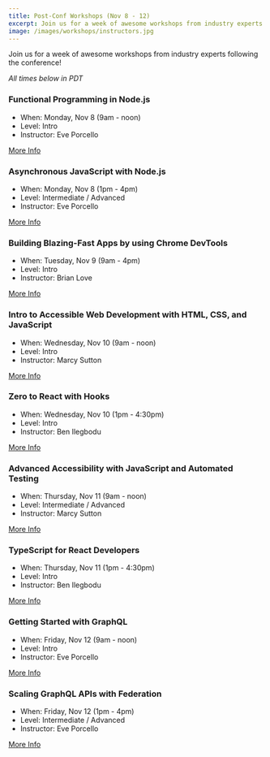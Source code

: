 ```yaml
---
title: Post-Conf Workshops (Nov 8 - 12)
excerpt: Join us for a week of awesome workshops from industry experts following the conference!
image: /images/workshops/instructors.jpg
---
```

Join us for a week of awesome workshops from industry experts following the conference!

*All times below in PDT*

### Functional Programming in Node.js

* When: Monday, Nov 8 (9am - noon)
* Level: Intro
* Instructor: Eve Porcello

<span class="cta secondary"><a href="/workshops/node-intro" aria-label="More info about Functional Programming in Node.js">More Info</a></span>

### Asynchronous JavaScript with Node.js

* When: Monday, Nov 8 (1pm - 4pm)
* Level: Intermediate / Advanced
* Instructor: Eve Porcello

<span class="cta secondary"><a href="/workshops/node-advanced" aria-label="More info about Asynchronous JavaScript with Node.js">More Info</a></span>

### Building Blazing-Fast Apps by using Chrome DevTools

* When: Tuesday, Nov 9 (9am - 4pm)
* Level: Intro
* Instructor: Brian Love

<span class="cta secondary"><a href="/workshops/js-perf" aria-label="More info about Blazing-Fast Apps with Chrome DevTools">More Info</a></span>

### Intro to Accessible Web Development with HTML, CSS, and JavaScript

* When: Wednesday, Nov 10 (9am - noon)
* Level: Intro 
* Instructor: Marcy Sutton

<span class="cta secondary"><a href="/workshops/intro-a11y" aria-label="More info about Intro to Accessible Web Development">More Info</a></span>

### Zero to React with Hooks

* When: Wednesday, Nov 10 (1pm - 4:30pm)
* Level: Intro
* Instructor: Ben Ilegbodu

<span class="cta secondary"><a href="/workshops/react-hooks" aria-label="More info about Zero to React with Hooks">More Info</a></span>

### Advanced Accessibility with JavaScript and Automated Testing

* When: Thursday, Nov 11 (9am - noon)
* Level: Intermediate / Advanced
* Instructor: Marcy Sutton

<span class="cta secondary"><a href="/workshops/advanced-a11y" aria-label="More info about Advanced Accessibility with JavaScript and Automated Testing">More Info</a></span>

### TypeScript for React Developers

* When: Thursday, Nov 11 (1pm - 4:30pm)
* Level: Intro
* Instructor: Ben Ilegbodu

<span class="cta secondary"><a href="/workshops/ts-react" aria-label="More info about TypeScript for React Developers">More Info</a></span>

### Getting Started with GraphQL

* When: Friday, Nov 12 (9am - noon)
* Level: Intro
* Instructor: Eve Porcello

<span class="cta secondary"><a href="/workshops/graphql-intro" aria-label="More info about Getting Started with GraphQL">More Info</a></span>

### Scaling GraphQL APIs with Federation

* When: Friday, Nov 12 (1pm - 4pm)
* Level: Intermediate / Advanced
* Instructor: Eve Porcello

<span class="cta secondary"><a href="/workshops/graphql-advanced" aria-label="More info about Scaling GraphQL APIs with Federation">More Info</a></span>